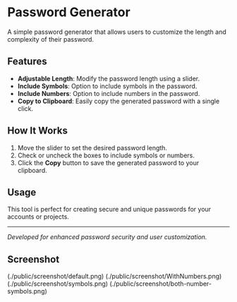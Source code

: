 # Password Generator

A simple password generator that allows users to customize the length and complexity of their password.

## Features
- **Adjustable Length**: Modify the password length using a slider.
- **Include Symbols**: Option to include symbols in the password.
- **Include Numbers**: Option to include numbers in the password.
- **Copy to Clipboard**: Easily copy the generated password with a single click.


## How It Works
1. Move the slider to set the desired password length.
2. Check or uncheck the boxes to include symbols or numbers.
3. Click the **Copy** button to save the generated password to your clipboard.

## Usage
This tool is perfect for creating secure and unique passwords for your accounts or projects.

---
*Developed for enhanced password security and user customization.*

## Screenshot
(./public/screenshot/default.png)
(./public/screenshot/WithNumbers.png)
(./public/screenshot/symbols.png)
(./public/screenshot/both-number-symbols.png)